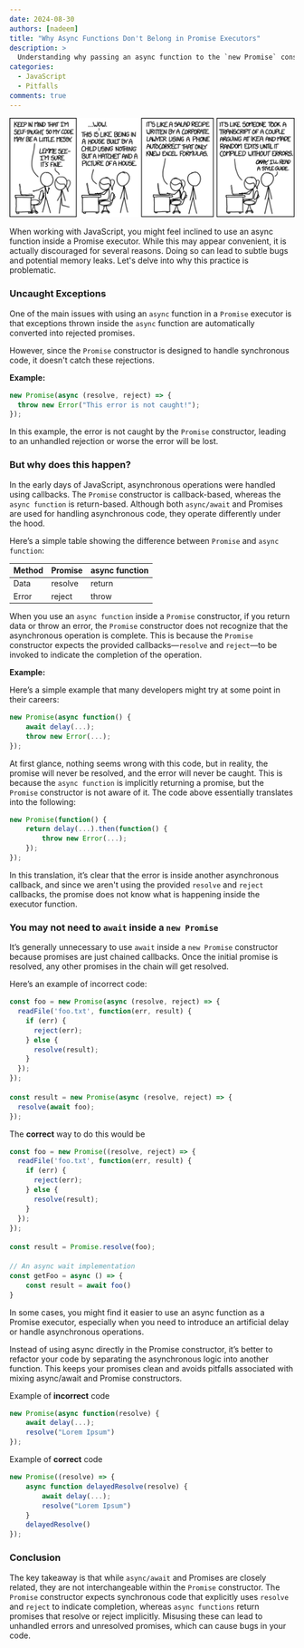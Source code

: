 ```yaml
---
date: 2024-08-30
authors: [nadeem]
title: "Why Async Functions Don't Belong in Promise Executors"
description: >
  Understanding why passing an async function to the `new Promise` constructor is a mistake
categories:
  - JavaScript
  - Pitfalls
comments: true
---
```


![alt text](../../assets/images/random/xkcd-1513.png)

When working with JavaScript, you might feel inclined to use an async function inside a Promise executor. While this may appear convenient, it is actually discouraged for several reasons. Doing so can lead to subtle bugs and potential memory leaks. Let's delve into why this practice is problematic.
<!-- more -->

### Uncaught Exceptions

One of the main issues with using an `async` function in a `Promise` executor is that exceptions thrown inside the `async` function are automatically converted into rejected promises. 

However, since the `Promise` constructor is designed to handle synchronous code, it doesn't catch these rejections.

**Example:**
```javascript
new Promise(async (resolve, reject) => {
  throw new Error("This error is not caught!");
});
```
In this example, the error is not caught by the `Promise` constructor, leading to an unhandled rejection or worse the error will be lost.


### But why does this happen?

In the early days of JavaScript, asynchronous operations were handled using callbacks. The `Promise` constructor is callback-based, whereas the `async function` is return-based. Although both `async/await` and Promises are used for handling asynchronous code, they operate differently under the hood.

Here’s a simple table showing the difference between `Promise` and `async function`:

| Method  | Promise  | async function  |
|---------|----------|-----------------|
| Data    | resolve  | return          |
| Error   | reject   | throw           |

When you use an `async function` inside a `Promise` constructor, if you return data or throw an error, the `Promise` constructor does not recognize that the asynchronous operation is complete. This is because the `Promise` constructor expects the provided callbacks—`resolve` and `reject`—to be invoked to indicate the completion of the operation.

**Example:**

Here’s a simple example that many developers might try at some point in their careers:

```javascript
new Promise(async function() {
    await delay(...);
    throw new Error(...);
});
```

At first glance, nothing seems wrong with this code, but in reality, the promise will never be resolved, and the error will never be caught. This is because the `async function` is implicitly returning a promise, but the `Promise` constructor is not aware of it. The code above essentially translates into the following:

```javascript
new Promise(function() {
    return delay(...).then(function() {
        throw new Error(...);
    });
});
```

In this translation, it’s clear that the error is inside another asynchronous callback, and since we aren't using the provided `resolve` and `reject` callbacks, the promise does not know what is happening inside the executor function.

### You may not need to `await` inside a `new Promise`

It’s generally unnecessary to use `await` inside a `new Promise` constructor because promises are just chained callbacks. Once the initial promise is resolved, any other promises in the chain will get resolved. 

Here’s an example of incorrect code:
```javascript hl_lines="11-13"
const foo = new Promise(async (resolve, reject) => {
  readFile('foo.txt', function(err, result) {
    if (err) {
      reject(err);
    } else {
      resolve(result);
    }
  });
});

const result = new Promise(async (resolve, reject) => {
  resolve(await foo);
});
```

The **correct** way to do this would be
```javascript hl_lines="11 15" 
const foo = new Promise((resolve, reject) => {
  readFile('foo.txt', function(err, result) {
    if (err) {
      reject(err);
    } else {
      resolve(result);
    }
  });
});

const result = Promise.resolve(foo);

// An async wait implementation
const getFoo = async () => {
    const result = await foo()
}
```

In some cases, you might find it easier to use an async function as a Promise executor, especially when you need to introduce an artificial delay or handle asynchronous operations.

Instead of using async directly in the Promise constructor, it’s better to refactor your code by separating the asynchronous logic into another function. This keeps your promises clean and avoids pitfalls associated with mixing async/await and Promise constructors.

Example of **incorrect** code

```javascript
new Promise(async function(resolve) {
    await delay(...);
    resolve("Lorem Ipsum")
});
```

Example of **correct** code

```javascript
new Promise((resolve) => {
    async function delayedResolve(resolve) {
        await delay(...);
        resolve("Lorem Ipsum")
    }
    delayedResolve()
});
```

### Conclusion

The key takeaway is that while `async/await` and Promises are closely related, they are not interchangeable within the `Promise` constructor. The `Promise` constructor expects synchronous code that explicitly uses `resolve` and `reject` to indicate completion, whereas `async functions` return promises that resolve or reject implicitly. Misusing these can lead to unhandled errors and unresolved promises, which can cause bugs in your code.



[^1]: I'm writing this to share my recent with JavaScript promises and a note for myself in future.
[^2]: JavaScript, Promises, Async/Await, Asynchronous Programming, Error Handling, Code Best Practices, Promise Executor, JavaScript Tips, Programming Pitfalls, Code Refactoring, Async Functions, JavaScript Performance, Callback Functions, Software Development